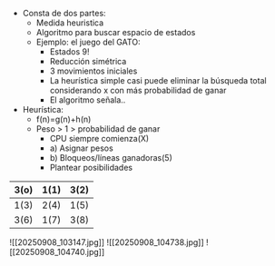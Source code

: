 * Consta de dos partes:
	* Medida heuristica
	* Algoritmo para buscar espacio de estados
	* Ejemplo: el juego del GATO:
		* Estados 9!
		* Reducción simétrica
		* 3 movimientos iniciales
		* La heurística simple casi puede eliminar la búsqueda total considerando x con más probabilidad de ganar
		* El algoritmo señala..
* Heurística:
	* f(n)=g(n)+h(n)
	* Peso > 1 > probabilidad de ganar
		* CPU siempre comienza(X)
		* a) Asignar pesos
		* b) Bloqueos/líneas ganadoras(5)
		* Plantear posibilidades

| 3(o) | 1(1) | 3(2) |
| ---- | ---- | ---- |
| 1(3) | 2(4) | 1(5) |
| 3(6) | 1(7) | 3(8) |
![[20250908_103147.jpg]]
![[20250908_104738.jpg]]
![[20250908_104740.jpg]]